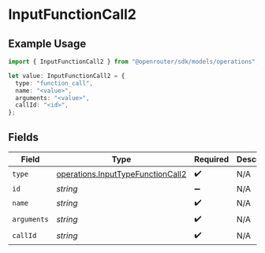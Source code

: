 # InputFunctionCall2

## Example Usage

```typescript
import { InputFunctionCall2 } from "@openrouter/sdk/models/operations";

let value: InputFunctionCall2 = {
  type: "function_call",
  name: "<value>",
  arguments: "<value>",
  callId: "<id>",
};
```

## Fields

| Field                                                                                  | Type                                                                                   | Required                                                                               | Description                                                                            |
| -------------------------------------------------------------------------------------- | -------------------------------------------------------------------------------------- | -------------------------------------------------------------------------------------- | -------------------------------------------------------------------------------------- |
| `type`                                                                                 | [operations.InputTypeFunctionCall2](../../models/operations/inputtypefunctioncall2.md) | :heavy_check_mark:                                                                     | N/A                                                                                    |
| `id`                                                                                   | *string*                                                                               | :heavy_minus_sign:                                                                     | N/A                                                                                    |
| `name`                                                                                 | *string*                                                                               | :heavy_check_mark:                                                                     | N/A                                                                                    |
| `arguments`                                                                            | *string*                                                                               | :heavy_check_mark:                                                                     | N/A                                                                                    |
| `callId`                                                                               | *string*                                                                               | :heavy_check_mark:                                                                     | N/A                                                                                    |